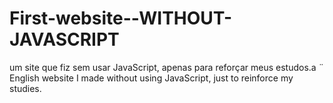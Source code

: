 # First-website--WITHOUT-JAVASCRIPT
 um site que fiz sem usar JavaScript, apenas para reforçar meus estudos.a 
¨
   English
website I made without using JavaScript, just to reinforce my studies.